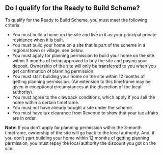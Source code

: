 ##  Do I qualify for the Ready to Build Scheme?

To qualify for the Ready to Build Scheme, you must meet the following
criteria:

  * You must build a home on the site and live in it as your principal private residence when it is built. 
  * You must build your home on a site that is part of the scheme in a regional town or village, see below. 
  * You must apply for planning permission to build your home on the site within 3 months of being approved to buy the site and paying your deposit. Ownership of the site will only be transferred to you when you get confirmation of planning permission. 
  * You must start building your home on the site within 12 months of getting planning permission. (An extension to this timeframe may be given in exceptional circumstances at the discretion of the local authority). 
  * You must agree to the clawback conditions, which apply if you sell the home within a certain timeframe. 
  * You must not have already bought a site under the scheme. 
  * You must have tax clearance from Revenue to show that your tax affairs are in order. 

**Note:** If you don’t apply for planning permission within the 3-month
timeframe, ownership of the site will go back to the local authority. And, if
you don’t start building your home within 12 months of getting planning
permission, you must repay the local authority the discount you got on the
site.

